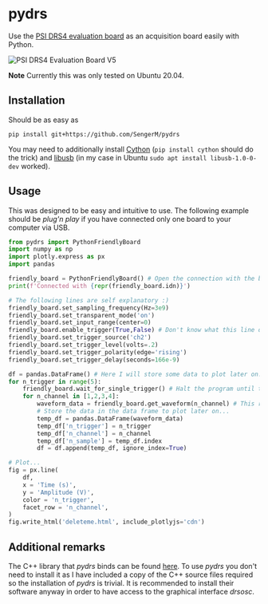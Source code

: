 # pydrs

Use the [PSI DRS4 evaluation board](https://www.psi.ch/en/drs/evaluation-board) as an acquisition board easily with Python.

![PSI DRS4 Evaluation Board V5](https://www.psi.ch/sites/default/files/styles/primer_full_xl/public/import/drs/EvaluationBoardEN/drs4_eval5_front.jpg?itok=KrhB4thW)

**Note** Currently this was only tested on Ubuntu 20.04.

## Installation

Should be as easy as
```
pip install git+https://github.com/SengerM/pydrs
```
You may need to additionally install [Cython](https://cython.org/) (`pip install cython` should do the trick) and [libusb](https://libusb.info/) (in my case in Ubuntu `sudo apt install libusb-1.0-0-dev` worked).

## Usage

This was designed to be easy and intuitive to use. The following example should be *plug'n play* if you have connected only one board to your computer via USB.
```Python
from pydrs import PythonFriendlyBoard
import numpy as np
import plotly.express as px
import pandas

friendly_board = PythonFriendlyBoard() # Open the connection with the board. Here we assume only one board is connected to PC.
print(f'Connected with {repr(friendly_board.idn)}')

# The following lines are self explanatory :)
friendly_board.set_sampling_frequency(Hz=3e9)
friendly_board.set_transparent_mode('on')
friendly_board.set_input_range(center=0)
friendly_board.enable_trigger(True,False) # Don't know what this line does, it was in the example `drs_exam.cpp`.
friendly_board.set_trigger_source('ch2')
friendly_board.set_trigger_level(volts=.2)
friendly_board.set_trigger_polarity(edge='rising')
friendly_board.set_trigger_delay(seconds=166e-9)

df = pandas.DataFrame() # Here I will store some data to plot later on.
for n_trigger in range(5):
	friendly_board.wait_for_single_trigger() # Halt the program until the board triggers so then we acquire the data.
	for n_channel in [1,2,3,4]:
		waveform_data = friendly_board.get_waveform(n_channel) # This returns data in standard numpy arrays.
		# Store the data in the data frame to plot later on...
		temp_df = pandas.DataFrame(waveform_data)
		temp_df['n_trigger'] = n_trigger
		temp_df['n_channel'] = n_channel
		temp_df['n_sample'] = temp_df.index
		df = df.append(temp_df, ignore_index=True)

# Plot...
fig = px.line(
	df,
	x = 'Time (s)',
	y = 'Amplitude (V)',
	color = 'n_trigger',
	facet_row = 'n_channel',
)
fig.write_html('deleteme.html', include_plotlyjs='cdn')

```

## Additional remarks

The C++ library that *pydrs* binds can be found [here](https://www.psi.ch/en/drs/software-download). To use *pydrs* you don't need to install it as I have included a copy of the C++ source files required so the installation of *pydrs* is trivial. It is recommended to install their software anyway in order to have access to the graphical interface *drsosc*.
